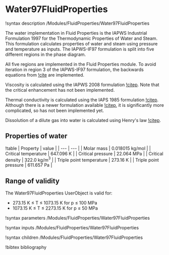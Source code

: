 # Water97FluidProperties

!syntax description /Modules/FluidProperties/Water97FluidProperties

The water implementation in Fluid Properties is the IAPWS Industrial Formulation 1997 for the
Thermodynamic Properties of Water and Steam. This formulation calculates properties of water and
steam using pressure and temperature as inputs. The IAPWS-IF97 formulation is split into five
different regions in the phase diagram.

All five regions are implemented in the Fluid Properties module. To avoid iteration in region 3 of
the IAPWS-IF97 formulation, the backwards equations from [!cite](iapws1997region3) are implemented.

Viscosity is calculated using the IAPWS 2008 formulation [!citep](iapws2008). Note that the critical
enhancement has not been implemented.

Thermal conductivity is calculated using the IAPS 1985 formulation [!citep](iaps1985). Although there
is a newer formulation available [!citep](iapws2011), it is significantly more complicated, so has not
been implemented yet.

Dissolution of a dilute gas into water is calculated using Henry's law [!citep](iapws2004).

## Properties of water

!table
| Property             | value |
| --- | --- |
| Molar mass           | 0.018015 kg/mol |
| Critical temperature | 647.096 K       |
| Critical pressure    | 22.064 MPa        |
| Critical density     | 322.0 kg/m$^3$ |
| Triple point temperature | 273.16 K |
| Triple point pressure | 611.657 Pa |

## Range of validity

The Water97FluidProperties UserObject is valid for:

- 273.15 K $\le$ T $\le$ 1073.15 K for p $\le$ 100 MPa
- 1073.15 K $\le$ T $\le$ 2273.15 K for p $\le$ 50 MPa

!syntax parameters /Modules/FluidProperties/Water97FluidProperties

!syntax inputs /Modules/FluidProperties/Water97FluidProperties

!syntax children /Modules/FluidProperties/Water97FluidProperties

!bibtex bibliography
